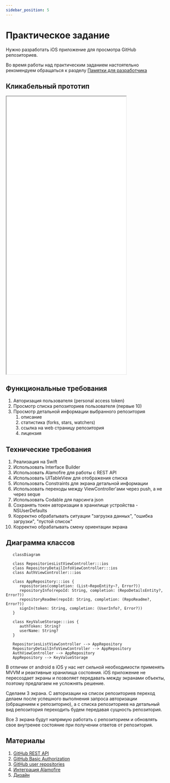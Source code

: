 ```yaml
---
sidebar_position: 5
---
```


# Практическое задание

Нужно разработать iOS приложение для просмотра GitHub репозиториев.

Во время работы над практическим заданием настоятельно рекомендуем обращаться к
разделу [Памятки для разработчика](/university/memos/function)

## Кликабельный прототип

<iframe width="376" height="870" src="//www.figma.com/embed?embed_host=share&url=https%3A%2F%2Fwww.figma.com%2Fproto%2FXmpoCqkdWTGb2NGdR2bgiQ%2FGit_test-iOS%3Fnode-id%3D1%253A744%26scaling%3Dmin-zoom%26page-id%3D0%253A1%26starting-point-node-id%3D1%253A729" allowfullscreen></iframe>

## Функциональные требования

1. Авторизация пользователя (personal access token)
1. Просмотр списка репозиториев пользователя (первые 10)
1. Просмотр детальной информации выбранного репозитория
    1. описание
    1. статистика (forks, stars, watchers)
    1. ссылка на web страницу репозитория
    1. лицензия

## Технические требования

1. Реализация на Swift
1. Использовать Interface Builder
1. Использовать Alamofire для работы с REST API
1. Использовать UITableView для отображения списка
1. Использовать Constraints для экрана детальной информации
1. Использовать переходы между ViewController'ами через push, а не через seque
1. Использовать Codable для парсинга json
1. Сохранять токен авторизации в хранилище устройства - NSUserDefaults
1. Корректно обрабатывать ситуации "загрузка данных", "ошибка загрузки", "пустой список"
1. Корректно обрабатывать смену ориентации экрана

## Диаграмма классов

```mermaid
   classDiagram
   
   class RepositoriesListViewController:::ios
   class RepositoryDetailInfoViewController:::ios
   class AuthViewController:::ios
   
   class AppRepository:::ios {
      repositories(completion: (List~RepoEntity~?, Error?))
      repositoryInfo(repoId: String, completion: (RepoDetailsEntity?, Error?))
      repositoryReadme(repoId: String, completion: (RepoReadme?, Error?))
      signIn(token: String, completion: (UserInfo?, Error?))
   }
   
   class KeyValueStorage:::ios {
      authToken: String?
      userName: String?
   }
   
   RepositoriesListViewController --> AppRepository
   RepositoryDetailInfoViewController --> AppRepository
   AuthViewController --> AppRepository
   AppRepository --> KeyValueStorage
```

В отличии от android в iOS у нас нет сильной необходимости применять MVVM и реактивные хранилища состояния. 
iOS приложение не пересоздает экраны и позволяет передавать между экранами объекты, поэтому предлагаем не усложнять 
решение. 

Сделаем 3 экрана. С авторизации на список репозиториев переход делаем после успешного выполнения запроса 
авторизации (обращением к репозиторию), а с списка репозиториев на детальный вид репозитория переходить будем передавая 
сущность репозитория.

Все 3 экрана будут напрямую работать с репозиторием и обновлять свое внутренее состояние при получении ответов от 
репозитория.

## Материалы

1. [GitHub REST API](https://docs.github.com/en/rest)
1. [GitHub Basic Authorization](https://docs.github.com/en/rest/overview/other-authentication-methods#basic-authentication)
1. [GitHub user repositories](https://docs.github.com/en/rest/reference/repos#list-repositories-for-a-user)
1. [Интеграция Alamofire](https://github.com/Alamofire/Alamofire)
1. [Дизайн](https://www.figma.com/file/XmpoCqkdWTGb2NGdR2bgiQ)
